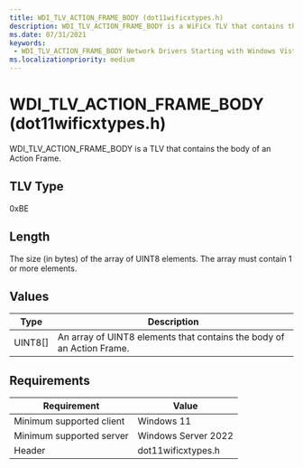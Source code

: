 ```yaml
---
title: WDI_TLV_ACTION_FRAME_BODY (dot11wificxtypes.h)
description: WDI_TLV_ACTION_FRAME_BODY is a WiFiCx TLV that contains the body of an Action Frame.
ms.date: 07/31/2021
keywords:
 - WDI_TLV_ACTION_FRAME_BODY Network Drivers Starting with Windows Vista
ms.localizationpriority: medium
---
```


# WDI\_TLV\_ACTION\_FRAME\_BODY (dot11wificxtypes.h)


WDI\_TLV\_ACTION\_FRAME\_BODY is a TLV that contains the body of an Action Frame.

## TLV Type


0xBE

## Length


The size (in bytes) of the array of UINT8 elements. The array must contain 1 or more elements.

## Values


| Type      | Description                                                           |
|-----------|-----------------------------------------------------------------------|
| UINT8\[\] | An array of UINT8 elements that contains the body of an Action Frame. |

 

## Requirements

|Requirement|Value|
|--- |--- |
|Minimum supported client|Windows 11|
|Minimum supported server|Windows Server 2022|
|Header|dot11wificxtypes.h|

 

 




